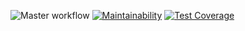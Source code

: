![Master workflow](https://github.com/ava239/task-manager/workflows/Master%20workflow/badge.svg)
[![Maintainability](https://api.codeclimate.com/v1/badges/e441353806d9c0c389db/maintainability)](https://codeclimate.com/github/ava239/task-manager/maintainability)
[![Test Coverage](https://api.codeclimate.com/v1/badges/e441353806d9c0c389db/test_coverage)](https://codeclimate.com/github/ava239/task-manager/test_coverage)
